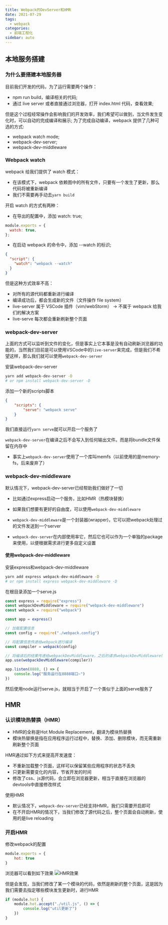 ```yaml
---
title: Webpack的DevServer和HMR
date: 2021-07-29
tags:
  - webpack
categories:
  - 前端工程化
sidebar: auto
---
```


## 本地服务搭建

### 为什么要搭建本地服务器

目前我们开发的代码，为了运行需要两个操作：

- npm run build，编译相关的代码;
- 通过 live server 或者直接通过浏览器，打开 index.html 代码，查看效果;

但是这个过程经常操作会影响我们的开发效率，我们希望可以做到，当文件发生变化时，可以自动的完成编译和展示;
为了完成自动编译，webpack 提供了几种可选的方式:

- webpack watch mode;
- webpack-dev-server;
- webpack-dev-middleware

### Webpack watch

webpack 给我们提供了 watch 模式：

- 在该模式下，webpack 依赖图中的所有文件，只要有一个发生了更新，那么代码将被重新编译
- 我们不需要再手动去`yarn build`

开启 watch 的方式有两种：

- 在导出的配置中，添加 watch: true;

```js
module.exports = {
  watch: true,
};
```

- 在启动 webpack 的命令中，添加 --watch 的标识;

```json
{
  "script": {
    "watch": "webpack --watch"
  }
}
```

但是这种方式效率不高：

- 对所有的源代码都重新进行编译
- 编译成功后，都会生成新的文件（文件操作 file system）
- live-server 属于 VSCode 插件（vim/webStorm） -> 不属于 webpack 给我们的解决方案
- live-serve 每次都会重新刷新整个页面

### webpack-dev-server

上面的方式可以监听到文件的变化，但是事实上它本事是没有自动刷新浏览器的功能的，当然我们目前是可以使用VSCode中的`live-server`来完成，但是我们不希望这样，那么我们就可以使用`webpack-dev-server`

安装webpack-dev-server
```bash
yarn add webpack-dev-server -D
# or npm install webpack-dev-server -D
```

添加一个新的scripts脚本

```json
{
    "scripts": {
        "serve": "webpack serve"
    }
}
```
我们直接运行`yarn serve`就可以开启一个服务了

`webpack-dev-server`在编译之后不会写入到任何输出文件。而是将bundle文件保留在内存中
- 事实上`webpack-dev-server`使用了一个库叫memfs（以前使用的是memory-fs，后来废弃了）

### webpack-dev-middleware

默认情况下，webpack-dev-server已经帮助我们做好了一切

- 比如通过express启动一个服务，比如HMR（热模块替换）
- 如果我们想要有更好的自由度，可以使用`webpack-dev-middleware`

- `webpack-dev-middleware`是一个封装器(wrapper)，它可以把webpack处理过的文件发送到一个server
- `webpack-dev-server`在内部使用率它，然后它也可以作为一个单独的package来使用，以便根据需求进行更多自定义设置

#### 使用webpack-dev-middleware

安装express和webpack-dev-middleware
```bash
yarn add express webpack-dev-middleware -D
# or npm install express webpack-dev-middleware -D
```

在根目录添加一个serve.js
```js
const express = require("express")
const webpackDevMiddleware = require("webpack-dev-middleware")
const webpack = require("webpack")

const app = express()

// 加载配置信息
const config = require("./webpack.config")

// 将配置信息传递给webpack进行编译
const compiler = webpack(config)

// 将编译后的结果传递给webpackDevMiddleware，之后的请求webpackDevMiddleware()返回的中间件处理
app.use(webpackDevMiddleware(compiler))

app.listen(8888, () => {
    console.log("服务运行在8888端口~")
})
```

然后使用node运行serve.js，就相当于开启了一个类似于上面的serve服务了


## HMR

### 认识模块热替换（HMR）

- HMR的全称是Hot Module Replacement，翻译为模块热替换
- 模块热替换是指在应用程序运行过程中，替换、添加、删除模块，而无需重新刷新整个页面

HMR通过如下方式来提高开发速度：

- 不重新加载整个页面，这样可以保留某些应用程序的状态不丢失
- 只更新需要变化的内容，节省开发的时间
- 修改了css、js源代码，会立即在浏览器更新，相当于直接在浏览器的devtools中直接修改样式

使用HMR
- 默认情况下，`webpack-dev-server`已经支持HMR，我们只需要开启即可
- 在不开启HMR的情况下，当我们修改了源代码之后，整个页面会自动刷新，使用的是live reloading

### 开启HMR

修改webpack的配置
```js
module.exports = {
    hot: true
}
```

浏览器可以看到如下效果
![HMR效果](../../images/module/webpack-008-1.png)

但是会发现，当我们修改了某一个模块的代码，依然是刷新的整个页面，这是因为我们需要去指定哪些模块发生更新时，进行HMR

```js
if (module.hot) {
    module.hot.accept("./util.js", () => {
        console.log("util更新了")
    })
}
```